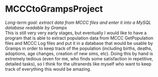 # MCCCtoGrampsProject
*Long-term goal: extract data from MCCC files and enter it into a MySQL database readable by Gramps*  
This is still very very early stages, but eventually I would like to have a program that is able to extract population data from MCCC GetPopulation files and MCCC Log files and put it in a database that would be usable by Gramps in order to keep track of the population (including births, deaths, adoptions, age changes, creation of new sims, etc). Doing this by hand is extremely tedious (even for me, who finds some satisfaction in repetitive, detailed tasks), so I think for the ultranerds like myself who want to keep track of everything this would be amazing.
